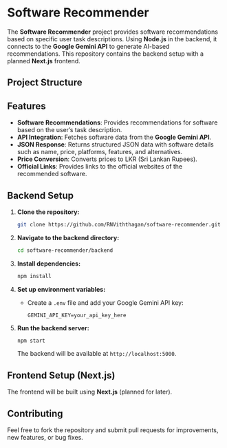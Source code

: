 # Software Recommender

The **Software Recommender** project provides software recommendations based on specific user task descriptions. Using **Node.js** in the backend, it connects to the **Google Gemini API** to generate AI-based recommendations. This repository contains the backend setup with a planned **Next.js** frontend.

## Project Structure


## Features

- **Software Recommendations**: Provides recommendations for software based on the user’s task description.
- **API Integration**: Fetches software data from the **Google Gemini API**.
- **JSON Response**: Returns structured JSON data with software details such as name, price, platforms, features, and alternatives.
- **Price Conversion**: Converts prices to LKR (Sri Lankan Rupees).
- **Official Links**: Provides links to the official websites of the recommended software.

## Backend Setup

1. **Clone the repository:**
    ```bash
    git clone https://github.com/RNViththagan/software-recommender.git
    ```

2. **Navigate to the backend directory:**
    ```bash
    cd software-recommender/backend
    ```

3. **Install dependencies:**
    ```bash
    npm install
    ```

4. **Set up environment variables:**
    - Create a `.env` file and add your Google Gemini API key:
      ```
      GEMINI_API_KEY=your_api_key_here
      ```

5. **Run the backend server:**
    ```bash
    npm start
    ```
   The backend will be available at `http://localhost:5000`.

## Frontend Setup (Next.js)

The frontend will be built using **Next.js** (planned for later).

## Contributing

Feel free to fork the repository and submit pull requests for improvements, new features, or bug fixes.
